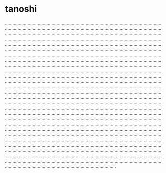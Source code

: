 # tanoshi

............................................................................................................................................................................................................................................................................................................................................................................................................................................................................................................................................................................................................................................................................................................................................................................................................................................................................................................................................................................................................................................................................................................................................................................................................................................................................................................................................................................................................................................................................................................................................................................................................................................................................................................................................................................................................................................................................................................................................................................................................................................................................................................................................................................................................................................................................................................................................................................................................................................................................................................................................................................................................................................................................................................................................................................................................................................................................................................................................................................................................................................................................................................................................................................................................................................................................................................................................................................................................................................................................................................................................................................